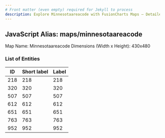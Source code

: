 ```yaml
---
# Front matter (even empty) required for Jekyll to process
description: Explore Minnesotaareacode with FusionCharts Maps – Detailed features for seamless integration. Try now & enhance your data visualization today! 
---
```


## JavaScript Alias: maps/minnesotaareacode

Map Name: Minnesotaareacode
Dimensions (Width x Height): 430x480





### List of Entities

ID | Short label | Label
---|---|---|
218|218|218
320|320|320
507|507|507
612|612|612
651|651|651
763|763|763
952|952|952

